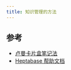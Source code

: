 ```yaml
---
title: 知识管理的方法
---
```


## 参考
* [卢曼卡片盒笔记法](./zettelkasten-method/readme.md)
* [Heptabase 帮助文档](./heptabase-wiki/readme.md)